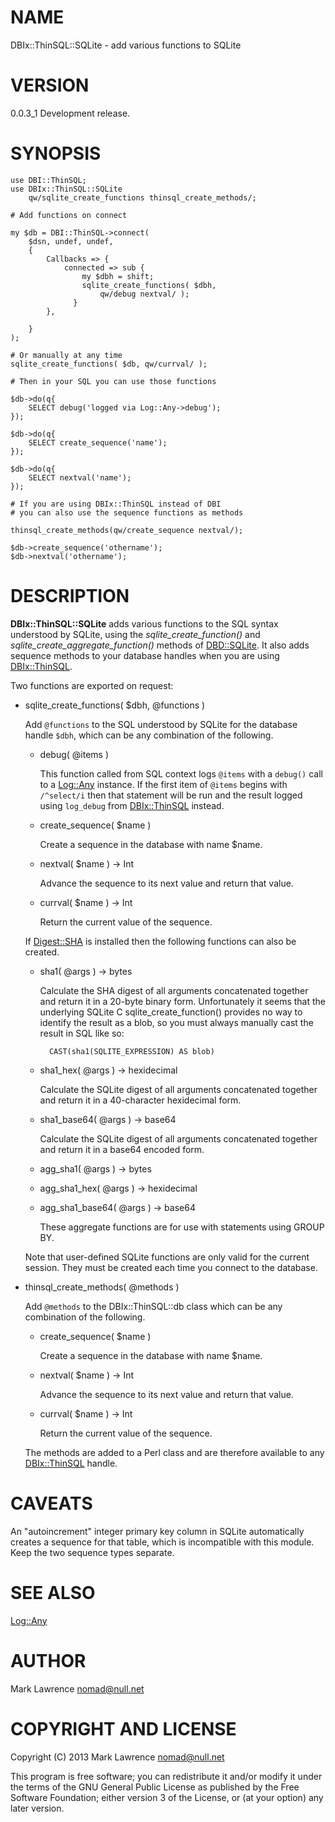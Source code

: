 # NAME

DBIx::ThinSQL::SQLite - add various functions to SQLite

# VERSION

0.0.3\_1 Development release.

# SYNOPSIS

    use DBI::ThinSQL;
    use DBIx::ThinSQL::SQLite
        qw/sqlite_create_functions thinsql_create_methods/;

    # Add functions on connect

    my $db = DBI::ThinSQL->connect(
        $dsn, undef, undef,
        {
            Callbacks => {
                connected => sub {
                    my $dbh = shift;
                    sqlite_create_functions( $dbh,
                        qw/debug nextval/ );
                  }
            },

        }
    );

    # Or manually at any time
    sqlite_create_functions( $db, qw/currval/ );

    # Then in your SQL you can use those functions

    $db->do(q{
        SELECT debug('logged via Log::Any->debug');
    });

    $db->do(q{
        SELECT create_sequence('name');
    });

    $db->do(q{
        SELECT nextval('name');
    });

    # If you are using DBIx::ThinSQL instead of DBI
    # you can also use the sequence functions as methods

    thinsql_create_methods(qw/create_sequence nextval/);

    $db->create_sequence('othername');
    $db->nextval('othername');

# DESCRIPTION

__DBIx::ThinSQL::SQLite__ adds various functions to the SQL syntax
understood by SQLite, using the _sqlite\_create\_function()_ and
_sqlite\_create\_aggregate\_function()_ methods of [DBD::SQLite](http://search.cpan.org/perldoc?DBD::SQLite). It
also adds sequence methods to your database handles when you are using
[DBIx::ThinSQL](http://search.cpan.org/perldoc?DBIx::ThinSQL).

Two functions are exported on request:

- sqlite\_create\_functions( $dbh, @functions )

    Add `@functions` to the SQL understood by SQLite for the database
    handle `$dbh`, which can be any combination of the following.

    - debug( @items )

        This function called from SQL context logs `@items` with a `debug()`
        call to a [Log::Any](http://search.cpan.org/perldoc?Log::Any) instance.  If the first item of `@items` begins
        with `/^select/i` then that statement will be run and the result
        logged using `log_debug` from [DBIx::ThinSQL](http://search.cpan.org/perldoc?DBIx::ThinSQL) instead.

    - create\_sequence( $name )

        Create a sequence in the database with name $name.

    - nextval( $name ) -> Int

        Advance the sequence to its next value and return that value.

    - currval( $name ) -> Int

        Return the current value of the sequence.

    If [Digest::SHA](http://search.cpan.org/perldoc?Digest::SHA) is installed then the following functions can also be
    created.

    - sha1( @args ) -> bytes

        Calculate the SHA digest of all arguments concatenated together and
        return it in a 20-byte binary form. Unfortunately it seems that the
        underlying SQLite C sqlite\_create\_function() provides no way to
        identify the result as a blob, so you must always manually cast the
        result in SQL like so:

            CAST(sha1(SQLITE_EXPRESSION) AS blob)

    - sha1\_hex( @args ) -> hexidecimal

        Calculate the SQLite digest of all arguments concatenated together and
        return it in a 40-character hexidecimal form.

    - sha1\_base64( @args ) -> base64

        Calculate the SQLite digest of all arguments concatenated together and
        return it in a base64 encoded form.

    - agg\_sha1( @args ) -> bytes
    - agg\_sha1\_hex( @args ) -> hexidecimal
    - agg\_sha1\_base64( @args ) -> base64

        These aggregate functions are for use with statements using GROUP BY.

    Note that user-defined SQLite functions are only valid for the current
    session.  They must be created each time you connect to the database.

- thinsql\_create\_methods( @methods )

    Add `@methods` to the DBIx::ThinSQL::db class which can be any
    combination of the following.

    - create\_sequence( $name )

        Create a sequence in the database with name $name.

    - nextval( $name ) -> Int

        Advance the sequence to its next value and return that value.

    - currval( $name ) -> Int

        Return the current value of the sequence.

    The methods are added to a Perl class and are therefore available to
    any [DBIx::ThinSQL](http://search.cpan.org/perldoc?DBIx::ThinSQL) handle.

# CAVEATS

An "autoincrement" integer primary key column in SQLite automatically
creates a sequence for that table, which is incompatible with this
module. Keep the two sequence types separate.

# SEE ALSO

[Log::Any](http://search.cpan.org/perldoc?Log::Any)

# AUTHOR

Mark Lawrence <nomad@null.net>

# COPYRIGHT AND LICENSE

Copyright (C) 2013 Mark Lawrence <nomad@null.net>

This program is free software; you can redistribute it and/or modify it
under the terms of the GNU General Public License as published by the
Free Software Foundation; either version 3 of the License, or (at your
option) any later version.
